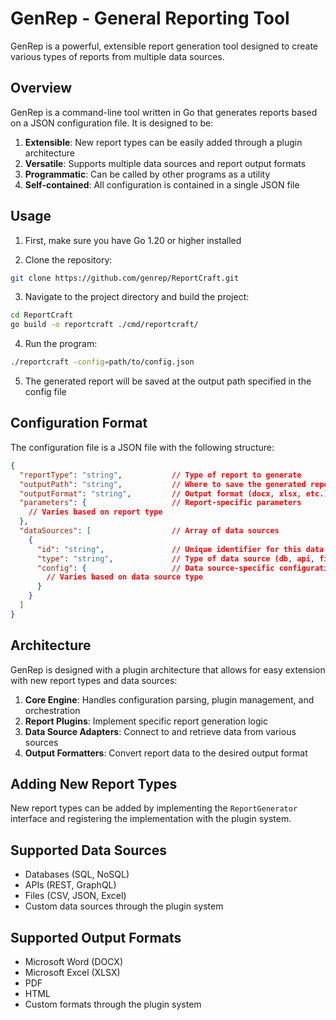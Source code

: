 # GenRep - General Reporting Tool

GenRep is a powerful, extensible report generation tool designed to create various types of reports from multiple data sources.

## Overview

GenRep is a command-line tool written in Go that generates reports based on a JSON configuration file. It is designed to be:

1. **Extensible**: New report types can be easily added through a plugin architecture
2. **Versatile**: Supports multiple data sources and report output formats
3. **Programmatic**: Can be called by other programs as a utility
4. **Self-contained**: All configuration is contained in a single JSON file

## Usage

1. First, make sure you have Go 1.20 or higher installed

2. Clone the repository:

```bash
git clone https://github.com/genrep/ReportCraft.git
```

3. Navigate to the project directory and build the project:

```bash
cd ReportCraft
go build -o reportcraft ./cmd/reportcraft/
```

4. Run the program:

```bash
./reportcraft -config=path/to/config.json
```

5. The generated report will be saved at the output path specified in the config file

## Configuration Format

The configuration file is a JSON file with the following structure:

```json
{
  "reportType": "string",           // Type of report to generate
  "outputPath": "string",           // Where to save the generated report
  "outputFormat": "string",         // Output format (docx, xlsx, etc.)
  "parameters": {                   // Report-specific parameters
    // Varies based on report type
  },
  "dataSources": [                  // Array of data sources
    {
      "id": "string",               // Unique identifier for this data source
      "type": "string",             // Type of data source (db, api, file, etc.)
      "config": {                   // Data source-specific configuration
        // Varies based on data source type
      }
    }
  ]
}
```

## Architecture

GenRep is designed with a plugin architecture that allows for easy extension with new report types and data sources:

1. **Core Engine**: Handles configuration parsing, plugin management, and orchestration
2. **Report Plugins**: Implement specific report generation logic
3. **Data Source Adapters**: Connect to and retrieve data from various sources
4. **Output Formatters**: Convert report data to the desired output format

## Adding New Report Types

New report types can be added by implementing the `ReportGenerator` interface and registering the implementation with the plugin system.

## Supported Data Sources

- Databases (SQL, NoSQL)
- APIs (REST, GraphQL)
- Files (CSV, JSON, Excel)
- Custom data sources through the plugin system

## Supported Output Formats

- Microsoft Word (DOCX)
- Microsoft Excel (XLSX)
- PDF
- HTML
- Custom formats through the plugin system
